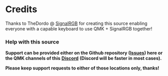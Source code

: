 # Credits #
Thanks to TheDordo @ [SignalRGB](https://www.signalrgb.com/) for creating this source enabling everyone with a capable keyboard to use QMK + SignalRGB together!

### Help with this source ###

**Support can be provided either on the Github repository ([**Issues**](https://github.com/SRGBmods/QMK-Binaries/issues)) here or the QMK channels of this** [**Discord**](https://discord.com/invite/J5dwtcNhqC) **(Discord will be faster in most cases).**

**Please keep support requests to either of those locations only, thanks!**
